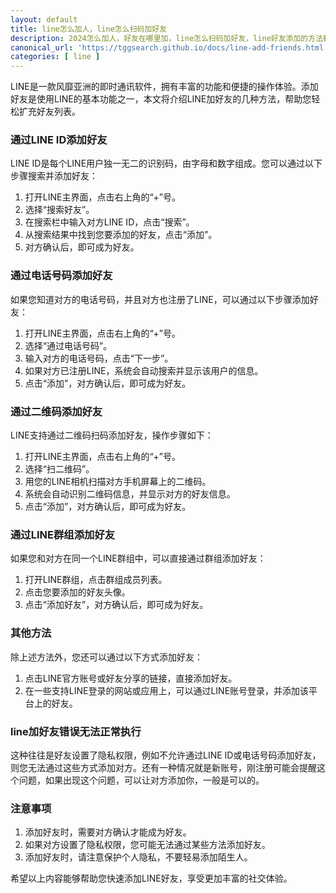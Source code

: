 ```yaml
---
layout: default
title: line怎么加人，line怎么扫码加好友
description: 2024怎么加人，好友在哪里加，line怎么扫码加好友，line好友添加的方法教程。line加好友错误无法正常执行，这又是什么原因呢？
canonical_url: 'https://tggsearch.github.io/docs/line-add-friends.html'
categories: [ line ]
---
```

LINE是一款风靡亚洲的即时通讯软件，拥有丰富的功能和便捷的操作体验。添加好友是使用LINE的基本功能之一，本文将介绍LINE加好友的几种方法，帮助您轻松扩充好友列表。

###  通过LINE ID添加好友
LINE ID是每个LINE用户独一无二的识别码，由字母和数字组成。您可以通过以下步骤搜索并添加好友：

1. 打开LINE主界面，点击右上角的“+”号。
2. 选择“搜索好友”。
3. 在搜索栏中输入对方LINE ID，点击“搜索”。
4. 从搜索结果中找到您要添加的好友，点击“添加”。
5. 对方确认后，即可成为好友。

### 通过电话号码添加好友
如果您知道对方的电话号码，并且对方也注册了LINE，可以通过以下步骤添加好友：

1. 打开LINE主界面，点击右上角的“+”号。
2. 选择“通过电话号码”。
3. 输入对方的电话号码，点击“下一步”。
4. 如果对方已注册LINE，系统会自动搜索并显示该用户的信息。
5. 点击“添加”，对方确认后，即可成为好友。

### 通过二维码添加好友
LINE支持通过二维码扫码添加好友，操作步骤如下：

1. 打开LINE主界面，点击右上角的“+”号。
2. 选择“扫二维码”。
3. 用您的LINE相机扫描对方手机屏幕上的二维码。
4. 系统会自动识别二维码信息，并显示对方的好友信息。
5. 点击“添加”，对方确认后，即可成为好友。

### 通过LINE群组添加好友
如果您和对方在同一个LINE群组中，可以直接通过群组添加好友：

1. 打开LINE群组，点击群组成员列表。
2. 点击您要添加的好友头像。
3. 点击“添加好友”，对方确认后，即可成为好友。

### 其他方法
除上述方法外，您还可以通过以下方式添加好友：

1. 点击LINE官方账号或好友分享的链接，直接添加好友。
2. 在一些支持LINE登录的网站或应用上，可以通过LINE账号登录，并添加该平台上的好友。

### line加好友错误无法正常执行
这种往往是好友设置了隐私权限，例如不允许通过LINE ID或电话号码添加好友，则您无法通过这些方式添加对方。还有一种情况就是新账号，刚注册可能会提醒这个问题，如果出现这个问题，可以让对方添加你，一般是可以的。

### 注意事项
1. 添加好友时，需要对方确认才能成为好友。
2. 如果对方设置了隐私权限，您可能无法通过某些方法添加好友。
3. 添加好友时，请注意保护个人隐私，不要轻易添加陌生人。

希望以上内容能够帮助您快速添加LINE好友，享受更加丰富的社交体验。